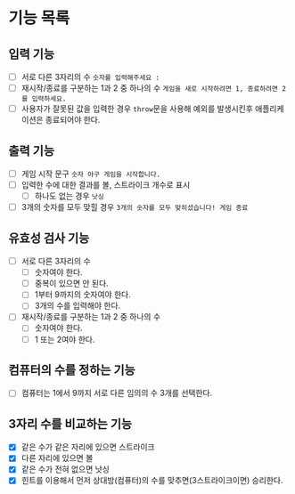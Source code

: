 # 기능 목록

## 입력 기능

- [ ] 서로 다른 3자리의 수 `숫자를 입력해주세요 : `
- [ ] 재시작/종료를 구분하는 1과 2 중 하나의 수 `게임을 새로 시작하려면 1, 종료하려면 2를 입력하세요.`
- [ ] 사용자가 잘못된 값을 입력한 경우 `throw`문을 사용해 예외를 발생시킨후 애플리케이션은 종료되어야 한다.

## 출력 기능

- [ ] 게임 시작 문구 `숫자 야구 게임을 시작합니다.`
- [ ] 입력한 수에 대한 결과를 볼, 스트라이크 개수로 표시
  - [ ] 하나도 없는 경우 `낫싱`
- [ ] 3개의 숫자를 모두 맞힐 경우 `3개의 숫자를 모두 맞히셨습니다! 게임 종료`

## 유효성 검사 기능

- [ ] 서로 다른 3자리의 수
  - [ ] 숫자여야 한다.
  - [ ] 중복이 있으면 안 된다.
  - [ ] 1부터 9까지의 숫자여야 한다.
  - [ ] 3개의 수를 입력해야 한다.
- [ ] 재시작/종료를 구분하는 1과 2 중 하나의 수
  - [ ] 숫자여야 한다.
  - [ ] 1 또는 2여야 한다.

## 컴퓨터의 수를 정하는 기능

- [ ] 컴퓨터는 1에서 9까지 서로 다른 임의의 수 3개를 선택한다.

## 3자리 수를 비교하는 기능

- [x] 같은 수가 같은 자리에 있으면 스트라이크
- [x] 다른 자리에 있으면 볼
- [x] 같은 수가 전혀 없으면 낫싱
- [x] 힌트를 이용해서 먼저 상대방(컴퓨터)의 수를 맞추면(3스트라이크이면) 승리한다.

